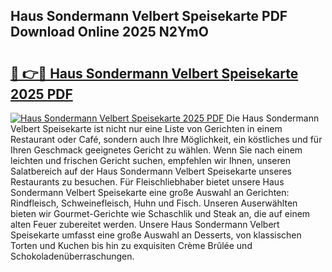 ## Haus Sondermann Velbert Speisekarte PDF Download Online 2025 N2YmO

# <h2><a href="http://gc5lfz.nevu.top/?p=Haus+Sondermann+Velbert+Speisekarte">🔗 👉🔴 Haus Sondermann Velbert Speisekarte 2025 PDF</a></h2>

[![Haus Sondermann Velbert Speisekarte 2025 PDF](https://i.imgur.com/dBaPXMq.png)](http://gc5lfz.nevu.top/?p=Haus+Sondermann+Velbert+Speisekarte)
Die Haus Sondermann Velbert Speisekarte ist nicht nur eine Liste von Gerichten in einem Restaurant oder Café, sondern auch Ihre Möglichkeit, ein köstliches und für Ihren Geschmack geeignetes Gericht zu wählen. Wenn Sie nach einem leichten und frischen Gericht suchen, empfehlen wir Ihnen, unseren Salatbereich auf der Haus Sondermann Velbert Speisekarte unseres Restaurants zu besuchen. Für Fleischliebhaber bietet unsere Haus Sondermann Velbert Speisekarte eine große Auswahl an Gerichten: Rindfleisch, Schweinefleisch, Huhn und Fisch. Unseren Auserwählten bieten wir Gourmet-Gerichte wie Schaschlik und Steak an, die auf einem alten Feuer zubereitet werden. Unsere Haus Sondermann Velbert Speisekarte umfasst eine große Auswahl an Desserts, von klassischen Torten und Kuchen bis hin zu exquisiten Crème Brûlée und Schokoladenüberraschungen.
